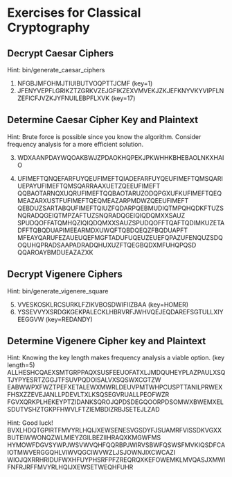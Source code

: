 Exercises for Classical Cryptography
====================================

Decrypt Caesar Ciphers
----------------------
Hint: bin/generate_caesar_ciphers <key>

1. NFGBJMFOHMJTIUIBUTVOQPTTJCMF (key=1)
2. JFENYVEPFLGRIKZTZGRKVZEJGFIKZEXVMVEKJZKJEFKNYVKYVIPFLNZEFICFJVZKJYFNUILEBPFLXVK (key=17)

Determine Caesar Cipher Key and Plaintext
-----------------------------------------
Hint: Brute force is possible since you know the algorithm. Consider frequency analysis for a more efficient solution.

3. WDXAANPDAYWQOAKBWJZPDAOKHQPEKJPKWHHKBHEBAOLNKXHAIO

4. UFIMEFTQNQEFARFUYQEUFIMEFTQIADEFARFUYQEUFIMEFTQMSQARIUEPAYUFIMEFTQMSQARRAAXUETZQEEUFIMEFT
QQBAOTARNQXUQRUFIMEFTQQBAOTARUZODQPGXUFKUFIMEFTQEQMEAZARXUSTFUFIMEFTQEQMEAZARPMDWZQEEUFIMEFT
QEBDUZSARTABQUFIMEFTQIUZFQDARPQEBMUDIQTMPQHQDKFTUZSNQRADQGEIQTMPZAFTUZSNQRADQGEIQIQDQMXXSAUZ
SPUDQOFFATQMHQZIQIQDQMXXSAUZSPUDQOFFTQAFTQDIMKUZETADFFTQBQDUAPIMEEARMDXUWQFTQBDQEQZFBQDUAPFT
MFEAYQARUFEZAUEUQEFMGFTADUFUQEUZEUEFQPAZUFENQUZSDQOQUHQPRADSAAPADRADQHUXUZFTQEGBQDXMFUHQPQSD
QQAROAYBMDUEAZAZXK

Decrypt Vigenere Ciphers
------------------------
Hint: bin/generate_vigenere_square

5. VVESKOSKLRCSURKLFZIKVBOSDWIFIIZBAA (key=HOMER) 
6. YSSEVVYXSRDGKGEKPALECKLHBRVRFJWHVQEJEQDAREFSGTULLXIYEEGGVW (key=REDANDY)

Determine Vigenere Cipher key and Plaintext
-------------------------------------------
Hint: Knowing the key length makes frequency analysis a viable option. (key length=5)
ALLHESHCQAEXSMTGRPPAQXSUSFEEUOFATXLJMDQUHEYPLAZPAULXSQTJYPYESRTZGGJTFSUVPQDOISALVXSQSWXCGTZW
EABWWPXFWZTPEFXETALEWXMWRLDEUVPMTWHPCUSPTTANILPRWEXFHSXZZEVEJANLLPDEVLTXLKSQSEGVRUALLPEOFWZR
FGVXQRKPLHEKEYPTZIDANKSQROJQPDSDEGQOORPDSOMWXBWEMXELSDUTVSHZTGKPFHWVLFTZIEMBDIZRBJSETEJLZAD

Hint: Good luck!
BVXLHDQTGPIRTFMVYRLHQIJXEWSENESVGSDYFJSUAMRFVISSDKVGXXBUTEIWWONQZWLMIEYZGILBEZIIHRAQXKMGWFMS
HYMOWFDGVSYWPJWSVWVQHFQQRBPJWIRVSBWFQSWSFMVKIQSDFCAIOTMWVERGGQHLVIWVQGCIWVWZLJSJOWNJIXCWCAZI
WIOJQXRRHRIDUFWXHFUYPHSRFPFZREQRQXKEFOWEMKLMVQASJXMWIFNFRJRFFMVYRLHQIJXEWSETWEQHFUHR

